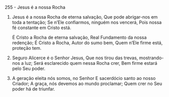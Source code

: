 255 - Jesus é a nossa Rocha

1. Jesus é a nossa Rocha de eterna salvação,
   Que pode abrigar-nos em toda a tentação;
   Se n’Ele confiarmos, ninguém nos vencerá,
   Pois nossa fé constante em Cristo está.

   É Cristo a Rocha de eterna salvação,
   Real Fundamento da nossa redenção;
   É Cristo a Rocha, Autor do sumo bem,
   Quem n’Ele firme está, proteção tem.

2. Seguro Alicerce é o Senhor Jesus,
   Que nos tirou das trevas, mostrando-nos a luz;
   Será esclarecido quem nessa Rocha crer,
   Bem firme estará pelo Seu poder.

3. A geração eleita nós somos, no Senhor
   E sacerdócio santo ao nosso Criador;
   A graça, nós devemos ao mundo proclamar;
   Quem crer no Seu poder há de triunfar.
